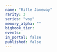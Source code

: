```yaml
---
name: "Rifle Janeway"
rarity: 3
series: "voy"
memory_alpha: ""
bigbook_tier:
events:
in_portal: false
published: false
---
```

